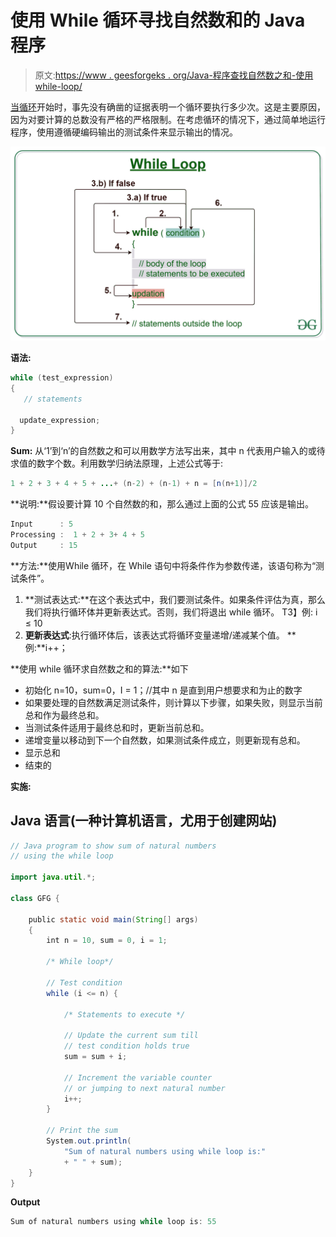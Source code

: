 # 使用 While 循环寻找自然数和的 Java 程序

> 原文:[https://www . geesforgeks . org/Java-程序查找自然数之和-使用 while-loop/](https://www.geeksforgeeks.org/java-program-to-find-sum-of-natural-numbers-using-while-loop/)

[当循环](https://www.geeksforgeeks.org/java-while-loop-with-examples/)开始时，事先没有确凿的证据表明一个循环要执行多少次。这是主要原因，因为对要计算的总数没有严格的严格限制。在考虑循环的情况下，通过简单地运行程序，使用遵循硬编码输出的测试条件来显示输出的情况。

![](img/034b967f20570490044ce37cb6fea8dd.png)

**语法:**

```java
while (test_expression)
{
   // statements

  update_expression;
}
```

**Sum:** 从‘1’到‘n’的自然数之和可以用数学方法写出来，其中 n 代表用户输入的或待求值的数字个数。利用数学归纳法原理，上述公式等于:

```java
1 + 2 + 3 + 4 + 5 + ...+ (n-2) + (n-1) + n = [n(n+1)]/2
```

**说明:**假设要计算 10 个自然数的和，那么通过上面的公式 55 应该是输出。

```java
Input      : 5
Processing :  1 + 2 + 3+ 4 + 5 
Output     : 15
```

**方法:**使用While 循环，在 While 语句中将条件作为参数传递，该语句称为“测试条件”。

1.  **测试表达式:**在这个表达式中，我们要测试条件。如果条件评估为真，那么我们将执行循环体并更新表达式。否则，我们将退出 while 循环。
    T3】例: i ≤ 10
2.  **更新表达式**:执行循环体后，该表达式将循环变量递增/递减某个值。
    **例:**i++；

**使用 while 循环求自然数之和的算法:**如下

*   初始化 n=10，sum=0，I = 1；//其中 n 是直到用户想要求和为止的数字
*   如果要处理的自然数满足测试条件，则计算以下步骤，如果失败，则显示当前总和作为最终总和。
*   当测试条件适用于最终总和时，更新当前总和。
*   递增变量以移动到下一个自然数，如果测试条件成立，则更新现有总和。
*   显示总和
*   结束的

**实施:**

## Java 语言(一种计算机语言，尤用于创建网站)

```java
// Java program to show sum of natural numbers
// using the while loop

import java.util.*;

class GFG {

    public static void main(String[] args)
    {
        int n = 10, sum = 0, i = 1;

        /* While loop*/

        // Test condition
        while (i <= n) {

            /* Statements to execute */

            // Update the current sum till
            // test condition holds true
            sum = sum + i;

            // Increment the variable counter
            // or jumping to next natural number
            i++;
        }

        // Print the sum
        System.out.println(
            "Sum of natural numbers using while loop is:"
            + " " + sum);
    }
}
```

**Output**

```java
Sum of natural numbers using while loop is: 55
```